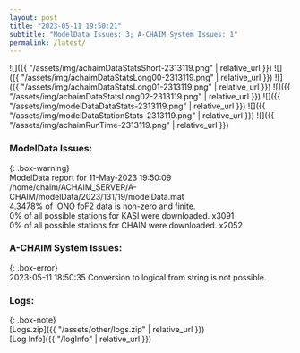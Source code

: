 ```yaml
---
layout: post
title: "2023-05-11 19:50:21"
subtitle: "ModelData Issues: 3; A-CHAIM System Issues: 1"
permalink: /latest/
---
```


![]({{ "/assets/img/achaimDataStatsShort-2313119.png" | relative_url }})
![]({{ "/assets/img/achaimDataStatsLong00-2313119.png" | relative_url }})
![]({{ "/assets/img/achaimDataStatsLong01-2313119.png" | relative_url }})
![]({{ "/assets/img/achaimDataStatsLong02-2313119.png" | relative_url }})
![]({{ "/assets/img/modelDataDataStats-2313119.png" | relative_url }})
![]({{ "/assets/img/modelDataStationStats-2313119.png" | relative_url }})
![]({{ "/assets/img/achaimRunTime-2313119.png" | relative_url }})


### ModelData Issues:  
  
{: .box-warning}  
 ModelData report for 11-May-2023 19:50:09   
 /home/chaim/ACHAIM_SERVER/A-CHAIM/modelData/2023/131/19/modelData.mat   
 4.3478% of IONO foF2 data is non-zero and finite.   
 0% of all possible stations for KASI were downloaded. x3091   
 0% of all possible stations for CHAIN were downloaded. x2052   
  
### A-CHAIM System Issues:  
  
{: .box-error}  
2023-05-11 18:50:35 Conversion to logical from string is not possible.  

### Logs:  
  
{: .box-note}  
[Logs.zip]({{ "/assets/other/logs.zip" | relative_url }})  
[Log Info]({{ "/logInfo" | relative_url }})  
